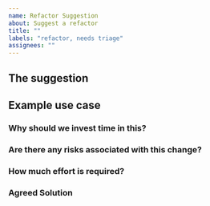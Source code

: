 ```yaml
---
name: Refactor Suggestion
about: Suggest a refactor
title: ""
labels: "refactor, needs triage"
assignees: ""
---
```


## The suggestion

<!-- Provide a clear and concise description of the suggested change E.g. "Add a new helper function to avoid the need to create service providers in test cases", "Upgrade diesel version to allow async database access", "Create a rust macro to automatically map Graphql and Service layer enums". -->

## Example use case

<!-- EXAMPLE:
We have a lot of enum mapping code that looks like this:

```rust
impl ActivityLogNodeType {
    pub fn from_domain(from: &ActivityLogType) -> ActivityLogNodeType {
        use ActivityLogNodeType as to;
        use ActivityLogType as from;

        match from {
            from::UserLoggedIn => to::UserLoggedIn,
            from::InvoiceCreated => to::InvoiceCreated,
...
            from::SensorLocationChanged => to::SensorLocationChanged,
        }
    }

```

To avoid needing to update this every time we add a new variant to the `ActivityLogType` enum, we could create a macro that automatically maps the variants of the `ActivityLogType` enum to the variants of the `ActivityLogNodeType` enum. This would allow us to write the above code like this:

```rust
impl ActivityLogNodeType {
    map_std_enum!(ActivityLogType, ActivityLogNodeType);
}
```
-->

### Why should we invest time in this?

<!-- Describe the benefits of this change.
Examples:
"This makes it faster and less annoying to add new activity log types, which is a common activity, I estimate that this will save us 1 hour per month."
"This change makes the code easier to test, reducing the risk of introducing bugs in the future."
"This change will make it easier for new developers to understand the codebase, reducing the time it takes to onboard new developers."
"Code will run faster, reducing the time it takes to run our test suite."
-->

### Are there any risks associated with this change?

<!-- highlight any risks the code changes might introduce
Examples:
"The change would involve rewriting our login infrastructure, we'll need extra testing around the login process, and review all our permission mappings"
"This change is low risk, as we expect it's functionality to be covered by existing tests and these tests don't need to change"
"This change might impact frontend code that won't be covered by our existing tests, we'll need to do a full regression test with QA team"
"Introducing async database access might uncover new race conditions or bugs that our test cases don't currently cover"
-->

### How much effort is required?

<!-- Estimate the amount of effort required to implement this change -->
<!--
Examples:
"This change is trivial, it will take less than 1 hour to implement."
"This change is a lot of work potentially weeks of effort, however it will reduce the overall time needed to implement our current task, and will make future tasks easier."
"This change is a lot of work potentially weeks of effort, however once the pattern is established, we can do the refactor piece by piece as we have time available."
-->

### Agreed Solution

<!-- Describe how you expect to do the refactor, this might be updated as the team discusses the approach more fully -->
